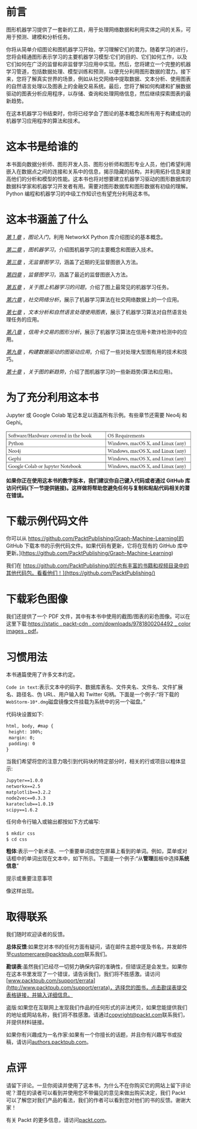<title>B16069_Preface_Final_JM_ePub</title>

# 前言

图形机器学习提供了一套新的工具，用于处理网络数据和利用实体之间的关系，可用于预测、建模和分析任务。

你将从简单介绍图论和图机器学习开始，学习理解它们的潜力。随着学习的进行，您将会精通图形表示学习的主要机器学习模型:它们的目的、它们如何工作，以及它们如何在广泛的监督和非监督学习应用中实现。然后，您将建立一个完整的机器学习管道，包括数据处理、模型训练和预测，以便充分利用图形数据的潜力。接下来，您将了解真实世界的场景，例如从社交网络中提取数据、文本分析、使用图表的自然语言处理以及图表上的金融交易系统。最后，您将了解如何构建和扩展数据驱动的图表分析应用程序，以存储、查询和处理网络信息，然后继续探索图表的最新趋势。

在这本机器学习书结束时，你将已经学会了图论的基本概念和所有用于构建成功的机器学习应用程序的算法和技术。

# 这本书是给谁的

本书面向数据分析师、图形开发人员、图形分析师和图形专业人员，他们希望利用嵌入在数据点之间的连接和关系中的信息，揭示隐藏的结构，并利用拓扑信息来提高他们的分析和模型的性能。这本书也将对想要建立机器学习驱动的图形数据库的数据科学家和机器学习开发者有用。需要对图形数据库和图形数据有初级的理解。Python 编程和机器学习的中级工作知识也有望充分利用这本书。

# 这本书涵盖了什么

[*第 1 章*](B16069_01_Final_JM_ePub.xhtml#_idTextAnchor014) ，*图论入门*，利用 NetworkX Python 库介绍图论的基本概念。

[*第二章*](B16069_02_Final_JM_ePub.xhtml#_idTextAnchor035) ，*图机器学习*，介绍图机器学习的主要概念和图嵌入技术。

[*第三章*](B16069_03_Final_JM_ePub.xhtml#_idTextAnchor046) ，*无监督图学习*，涵盖了近期的无监督图嵌入方法。

[*第四章*](B16069_04_Final_JM_ePub.xhtml#_idTextAnchor064) ，*监督图学习*，涵盖了最近的监督图嵌入方法。

[*第五章*](B16069_05_Final_JM_ePub.xhtml#_idTextAnchor079) ，*关于图上机器学习的问题*，介绍了图上最常见的机器学习任务。

[*第六章*](B16069_06_Final_JM_ePub.xhtml#_idTextAnchor100) ，*社交网络分析*，展示了机器学习算法在社交网络数据上的一个应用。

[*第七章*](B16069_07_Final_JM_ePub.xhtml#_idTextAnchor116) ，*文本分析和自然语言处理使用图表*，展示了机器学习算法对自然语言处理任务的应用。

[*第八章*](B16069_08_Final_JM_ePub.xhtml#_idTextAnchor129) ，*信用卡交易的图形分析*，展示了机器学习算法在信用卡欺诈检测中的应用。

[*第九章*](B16069_09_Final_JM_ePub.xhtml#_idTextAnchor141) ，*构建数据驱动的图驱动应用*，介绍了一些对处理大型图有用的技术和技巧。

[*第十章*](B16069_10_Final_JM_ePub.xhtml#_idTextAnchor150) ，*关于图的新趋势*，介绍了图机器学习的一些新趋势(算法和应用)。

# 为了充分利用这本书

Jupyter 或 Google Colab 笔记本足以涵盖所有示例。有些章节还需要 Neo4j 和 Gephi。

![](img/B16069_Preface_table.jpg)

**如果你正在使用这本书的数字版本，我们建议你自己键入代码或者通过 GitHub 库访问代码(下一节提供链接)。这样做将帮助您避免任何与复制和粘贴代码相关的潜在错误。**

# 下载示例代码文件

你可以从 https://github.com/PacktPublishing/Graph-Machine-Learning[的 GitHub 下载本书的示例代码文件。如果代码有更新，它将在现有的 GitHub 库中更新。](https://github.com/PacktPublishing/Graph-Machine-Learning)

我们在 https://github.com/PacktPublishing/的[也有丰富的书籍和视频目录中的其他代码包。看看他们！](https://github.com/PacktPublishing/)

# 下载彩色图像

我们还提供了一个 PDF 文件，其中有本书中使用的截图/图表的彩色图像。可以在这里下载:[https://static . packt-cdn . com/downloads/9781800204492 _ color images . pdf](https://static.packt-cdn.com/downloads/9781800204492_ColorImages.pdf)。

# 习惯用法

本书通篇使用了许多文本约定。

`Code in text`:表示文本中的码字、数据库表名、文件夹名、文件名、文件扩展名、路径名、伪 URL、用户输入和 Twitter 句柄。下面是一个例子:“将下载的`WebStorm-10*.dmg`磁盘镜像文件挂载为系统中的另一个磁盘。”

代码块设置如下:

```
html, body, #map {
 height: 100%; 
 margin: 0;
 padding: 0
}
```

当我们希望将您的注意力吸引到代码块的特定部分时，相关的行或项目以粗体显示:

```
Jupyter==1.0.0
networkx==2.5
matplotlib==3.2.2
node2vec==0.3.3
karateclub==1.0.19
scipy==1.6.2
```

任何命令行输入或输出都按如下方式编写:

```
$ mkdir css
$ cd css
```

**粗体**:表示一个新术语、一个重要单词或您在屏幕上看到的单词。例如，菜单或对话框中的单词出现在文本中，如下所示。下面是一个例子:“从**管理**面板中选择**系统信息**”

提示或重要注意事项

像这样出现。

# 取得联系

我们随时欢迎读者的反馈。

**总体反馈**:如果您对本书的任何方面有疑问，请在邮件主题中提及书名，并发邮件至[customercare@packtpub.com](mailto:customercare@packtpub.com)联系我们。

**勘误表**:虽然我们已经尽一切努力确保内容的准确性，但错误还是会发生。如果你在这本书里发现了一个错误，请告诉我们，我们将不胜感激。请访问[www.packtpub.com/support/errata](http://www.packtpub.com/support/errata)，选择您的图书，点击勘误表提交表格链接，并输入详细信息。

盗版:如果您在互联网上发现我们作品的任何形式的非法拷贝，如果您能提供我们的地址或网站名称，我们将不胜感激。请通过[copyright@packt.com](mailto:copyright@packt.com)联系我们，并提供材料链接。

如果你有兴趣成为一名作家:如果有一个你擅长的话题，并且你有兴趣写书或投稿，请访问[authors.packtpub.com](http://authors.packtpub.com)。

# 点评

请留下评论。一旦你阅读并使用了这本书，为什么不在你购买它的网站上留下评论呢？潜在的读者可以看到并使用您不带偏见的意见来做出购买决定，我们 Packt 可以了解您对我们产品的看法，我们的作者可以看到您对他们的书的反馈。谢谢大家！

有关 Packt 的更多信息，请访问[packt.com](http://packt.com)。